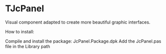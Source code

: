 # TJcPanel

Visual component adapted to create more beautiful graphic interfaces.

How to install:

Compile and install the package: JcPanel.Package.dpk
Add the JcPanel.pas file in the Library path
